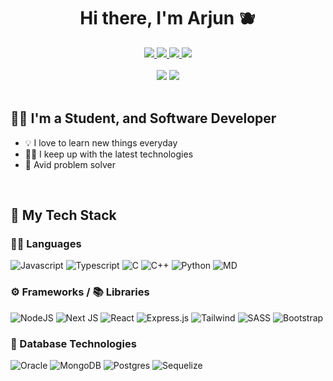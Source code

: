 <h1 align="center"> Hi there, I'm Arjun 🫐 </h1>
<div align="center">
  <a href="Arjuns1026@gmail.com"> <img class="img" src="https://img.shields.io/badge/Gmail-D14836?style=for-the-badge&logo=gmail&logoColor=white"> </a>
  <a href="https://github.com/arjund3v"> <img class="img" src="https://img.shields.io/badge/GitHub-100000?style=for-the-badge&logo=github&logoColor=white"> </a>
  <a href="https://leetcode.com/Arjund3v/"> <img class="img" src="https://img.shields.io/badge/-LeetCode-FFA116?style=for-the-badge&logo=LeetCode&logoColor=black"> </a>
  <a href="https://www.linkedin.com/in/arjund3v/"> <img class="img" src="https://img.shields.io/badge/LinkedIn-0077B5?style=for-the-badge&logo=linkedin&logoColor=white"> </a>
</div>

</br>

<div align="center">
  <img class="img" src="https://streak-stats.demolab.com?user=arjund3v&theme=react&mode=weekly" />
  <img class="img" src="https://leetcard.jacoblin.cool/Arjund3v?theme=dark&font=ABeeZee&ext=activity" />
</div>
</br>

## 👨‍💻 I'm a Student, and Software Developer
- 💡 I love to learn new things everyday
- 👨‍💻 I keep up with the latest technologies
- 💭 Avid problem solver

</br>

## 🥞 My Tech Stack

### 👨‍💻 Languages
![Javascript](https://img.shields.io/badge/JavaScript-323330?style=for-the-badge&logo=javascript&logoColor=F7DF1E)
![Typescript](https://img.shields.io/badge/TypeScript-007ACC?style=for-the-badge&logo=typescript&logoColor=white)
![C](https://img.shields.io/badge/C-00599C?style=for-the-badge&logo=c&logoColor=white)
![C++](	https://img.shields.io/badge/C%2B%2B-00599C?style=for-the-badge&logo=c%2B%2B&logoColor=white)
![Python](https://img.shields.io/badge/Python-14354C?style=for-the-badge&logo=python&logoColor=white)
![MD](https://img.shields.io/badge/Markdown-000000?style=for-the-badge&logo=markdown&logoColor=white)

### ⚙️ Frameworks / 📚 Libraries
![NodeJS](https://img.shields.io/badge/Node.js-43853D?style=for-the-badge&logo=node.js&logoColor=white)
![Next JS](https://img.shields.io/badge/Next-black?style=for-the-badge&logo=next.js&logoColor=white)
![React](https://img.shields.io/badge/React-20232A?style=for-the-badge&logo=react&logoColor=61DAFB)
![Express.js](https://img.shields.io/badge/express.js-%23404d59.svg?style=for-the-badge&logo=express&logoColor=%2361DAFB)
![Tailwind](https://img.shields.io/badge/Tailwind_CSS-38B2AC?style=for-the-badge&logo=tailwind-css&logoColor=white)
![SASS](https://img.shields.io/badge/Sass-CC6699?style=for-the-badge&logo=sass&logoColor=white)
![Bootstrap](https://img.shields.io/badge/Bootstrap-563D7C?style=for-the-badge&logo=bootstrap&logoColor=white)

### 🥞 Database Technologies
![Oracle](https://img.shields.io/badge/Oracle-F80000?style=for-the-badge&logo=oracle&logoColor=white)
![MongoDB](https://img.shields.io/badge/MongoDB-%234ea94b.svg?style=for-the-badge&logo=mongodb&logoColor=white)
![Postgres](https://img.shields.io/badge/PostgreSQL-316192?style=for-the-badge&logo=postgresql&logoColor=white)
![Sequelize](https://img.shields.io/badge/Sequelize-52B0E7?style=for-the-badge&logo=Sequelize&logoColor=white)

</br>
